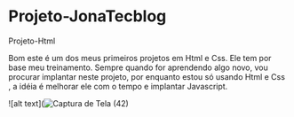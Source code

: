 # Projeto-JonaTecblog
 Projeto-Html
 
 Bom este é um dos meus primeiros projetos em Html e Css. Ele tem por base meu treinamento.
 Sempre quando for aprendendo algo novo, vou procurar implantar neste projeto, por enquanto estou só usando Html e Css , a idéia é melhorar ele com o tempo e implantar Javascript. 
 
 ![alt text](![Captura de Tela (42)](https://user-images.githubusercontent.com/86747882/219171199-fcabc170-37df-495f-baa5-2341fb6b8206.png)
